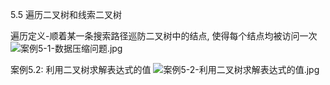 5.5 遍历二叉树和线索二叉树

遍历定义-顺着某一条搜索路径巡防二叉树中的结点, 使得每个结点均被访问一次
![案例5-1-数据压缩问题.jpg](images/案例5-1-数据压缩问题.jpg)

案例5.2: 利用二叉树求解表达式的值
![案例5-2-利用二叉树求解表达式的值.jpg](images/案例5-2-利用二叉树求解表达式的值.jpg)
